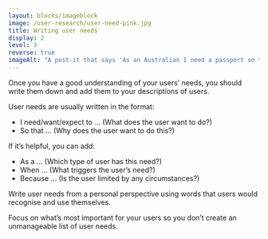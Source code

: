 ```yaml
---
layout: blocks/imageblock
image: /user-research/user-need-pink.jpg
title: Writing user needs
display: 2
level: 3
reverse: true
imageAlt: "A post-it that says 'As an Australian I need a passport so that I can go overseas and prove who I am'."
---
```


Once you have a good understanding of your users’ needs, you should write them down and add them to your descriptions of users.

User needs are usually written in the format:
- I need/want/expect to … (What does the user want to do?)
- So that … (Why does the user want to do this?)

If it’s helpful, you can add:
- As a … (Which type of user has this need?)
- When … (What triggers the user’s need?)
- Because … (Is the user limited by any circumstances?)

Write user needs from a personal perspective using words that users would recognise and use themselves.


Focus on what’s most important for your users so you don’t create an unmanageable list of user needs.
